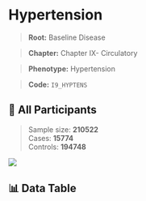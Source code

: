 # Hypertension

> **Root:** Baseline Disease  

> **Chapter:** Chapter IX- Circulatory  

> **Phenotype:** Hypertension  

> **Code:** `I9_HYPTENS`

## 🧪 All Participants  
> Sample size: **210522**  
> Cases: **15774**  
> Controls: **194748**
<img src="/Sensitive/Figures/ALL/Baseline/I9_HYPTENS.png"/>

## 📊 Data Table
<CsvTableMRF src="/Sensitive/Data/ALL/Baseline/LG_I9_HYPTENS.csv"/>


